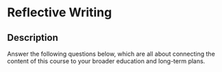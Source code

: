 # Reflective Writing

## Description

Answer the following questions below, which are all about connecting the content of this course to your broader education and long-term plans.

